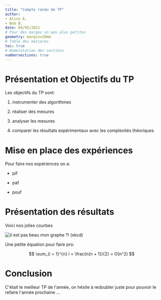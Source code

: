 ```yaml
---
title: "Compte rendu de TP"
author:
- Alice A.
- Bob B.
date: 04/05/2021
# Pour des marges un peu plus petites
geometry: margin=20mm
# Table des matieres
toc: true
# Numerotation des sections
numbersections: true
---
```


# Présentation et Objectifs du TP

Les objectifs du TP sont:

1. instrumenter des algorithmes

2. réaliser des mesures

3. analyser les mesures

4. comparer les résultats expérimentaux avec les complexités théoriques

# Mise en place des expériences

Pour faire nos expériences on a:

- pif

- paf

- pouf

# Présentation des résultats

Voici nos jolies courbes

![il est pas beau mon graphe ?! (xkcd)](https://imgs.xkcd.com/comics/scientific_paper_graph_quality.png)

Une petite équation pour faire pro:

$$
\sum_{i = 1}^{n} i = \frac{n(n + 1)}{2} = O(n^2)
$$

# Conclusion

C'était le meilleur TP de l'année, on hésite à redoubler juste pour pouvoir le refaire l'année prochaine ...

